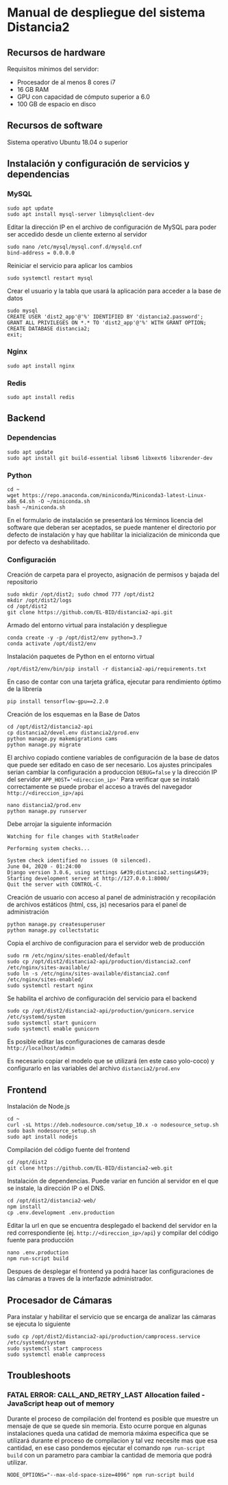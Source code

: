 # Manual de despliegue del sistema Distancia2

## Recursos de hardware

Requisitos mínimos del servidor:
- Procesador de al menos 8 cores i7
- 16 GB RAM
- GPU con capacidad de cómputo superior a 6.0
- 100 GB de espacio en disco

## Recursos de software

Sistema operativo Ubuntu 18.04 o superior

## Instalación y configuración de servicios y dependencias

### MySQL

```
sudo apt update
sudo apt install mysql-server libmysqlclient-dev
```

Editar la dirección IP en el archivo de configuración de MySQL para poder ser accedido desde un
cliente externo al servidor
```
sudo nano /etc/mysql/mysql.conf.d/mysqld.cnf
bind-address = 0.0.0.0
```

Reiniciar el servicio para aplicar los cambios
```
sudo systemctl restart mysql
```

Crear el usuario y la tabla que usará la aplicación para acceder a la base de datos
```
sudo mysql
CREATE USER 'dist2_app'@'%' IDENTIFIED BY 'distancia2.password';
GRANT ALL PRIVILEGES ON *.* TO 'dist2_app'@'%' WITH GRANT OPTION;
CREATE DATABASE distancia2;
exit;
```
### Nginx
```
sudo apt install nginx
```

### Redis
```
sudo apt install redis
```

## Backend

### Dependencias
```
sudo apt update
sudo apt install git build-essential libsm6 libxext6 libxrender-dev
```

### Python
```
cd ~
wget https://repo.anaconda.com/miniconda/Miniconda3-latest-Linux-x86_64.sh -O ~/miniconda.sh
bash ~/miniconda.sh
```

En el formulario de instalación se presentará los términos licencia del software que deberan ser aceptados,
se puede mantener el directorio por defecto de instalación y hay que habilitar la inicialización de miniconda
que por defecto va deshabilitado.

### Configuración
Creación de carpeta para el proyecto, asignación de permisos y bajada del repositorio
```
sudo mkdir /opt/dist2; sudo chmod 777 /opt/dist2
mkdir /opt/dist2/logs
cd /opt/dist2
git clone https://github.com/EL-BID/distancia2-api.git
```

Armado del entorno virtual para instalación y despliegue
```
conda create -y -p /opt/dist2/env python=3.7
conda activate /opt/dist2/env
```

Instalación paquetes de Python en el entorno virtual
```
/opt/dist2/env/bin/pip install -r distancia2-api/requirements.txt
```

En caso de contar con una tarjeta gráfica, ejecutar para rendimiento óptimo de la librería
```
pip install tensorflow-gpu==2.2.0
```

Creación de los esquemas en la Base de Datos
```
cd /opt/dist2/distancia2-api
cp distancia2/devel.env distancia2/prod.env
python manage.py makemigrations cams
python manage.py migrate
```

El archivo copiado contiene variables de configuración de la base de datos que puede
ser editado en caso de ser necesario. Los ajustes principales serian cambiar la configuración
a produccion `DEBUG=false` y la dirección IP del servidor `APP_HOST='<direccion_ip>'`
Para verificar que se instaló correctamente se puede probar el acceso a través del
navegador `http://<direccion_ip>/api`
```
nano distancia2/prod.env
python manage.py runserver
```

Debe arrojar la siguiente información
```
Watching for file changes with StatReloader

Performing system checks...

System check identified no issues (0 silenced).
June 04, 2020 - 01:24:00
Django version 3.0.6, using settings &#39;distancia2.settings&#39;
Starting development server at http://127.0.0.1:8000/
Quit the server with CONTROL-C.
```

Creación de usuario con acceso al panel de administración y recopilación de archivos estáticos
(html, css, js) necesarios para el panel de administración
```
python manage.py createsuperuser
python manage.py collectstatic
```

Copia el archivo de configuracion para el servidor web de producción
```
sudo rm /etc/nginx/sites-enabled/default
sudo cp /opt/dist2/distancia2-api/production/distancia2.conf /etc/nginx/sites-available/
sudo ln -s /etc/nginx/sites-available/distancia2.conf /etc/nginx/sites-enabled/
sudo systemctl restart nginx
```

Se habilita el archivo de configuración del servicio para el backend
```
sudo cp /opt/dist2/distancia2-api/production/gunicorn.service /etc/systemd/system
sudo systemctl start gunicorn
sudo systemctl enable gunicorn
```

Es posible editar las configuraciones de camaras desde `http://localhost/admin`

Es necesario copiar el modelo que se utilizará (en este caso yolo-coco)
y configurarlo en las variables del archivo `distancia2/prod.env`

## Frontend
Instalación de Node.js
```
cd ~
curl -sL https://deb.nodesource.com/setup_10.x -o nodesource_setup.sh
sudo bash nodesource_setup.sh
sudo apt install nodejs
```

Compilación del código fuente del frontend
```
cd /opt/dist2
git clone https://github.com/EL-BID/distancia2-web.git
```

Instalación de dependencias. Puede variar en función al servidor en el que se instale,
la dirección IP o el DNS.
```
cd /opt/dist2/distancia2-web/
npm install
cp .env.development .env.production
```

Editar la url en que se encuentra desplegado el backend del servidor en la red correspondiente
(ej. `http://<direccion_ip>/api`) y compilar del código fuente para producción
```
nano .env.production
npm run-script build
```

Despues de desplegar el frontend ya podrá hacer las configuraciones de las cámaras a traves de la
interfazde administrador.

## Procesador de Cámaras

Para instalar y habilitar el servicio que se encarga de analizar las cámaras se ejecuta lo siguiente
```
sudo cp /opt/dist2/distancia2-api/production/camprocess.service /etc/systemd/system
sudo systemctl start camprocess
sudo systemctl enable camprocess
``` 

## Troubleshoots

### FATAL ERROR: CALL_AND_RETRY_LAST Allocation failed - JavaScript heap out of memory

Durante el proceso de compilación del frontend es posible que muestre un mensaje de que se quede sin memoria.
Esto ocurre porque en algunas instalaciones queda  una catidad de memoria máxima especifica que se utilizará
durante el proceso de compilacion y tal vez necesite mas que esa cantidad, en ese caso pondemos ejecutar el comando
`npm run-script build` con un parametro para cambiar la cantidad de memoria que podrá utilizar.
```
NODE_OPTIONS="--max-old-space-size=4096" npm run-script build
```
